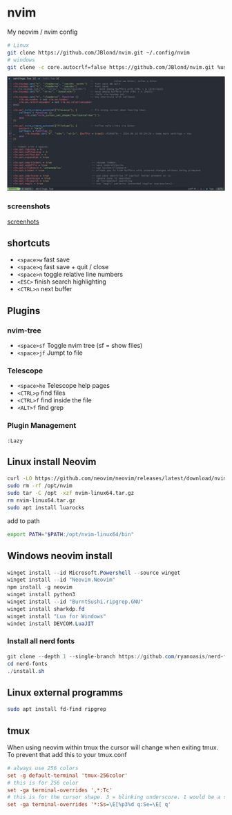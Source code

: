 # nvim

My neovim / nvim config

```bash
# Linux
git clone https://github.com/JBlond/nvim.git ~/.config/nvim
# windows
git clone -c core.autocrlf=false https://github.com/JBlond/nvim.git %userprofile%\AppData\Local\nvim\
```

![preview](assets/001.jpg)

### screenshots

[screenhots](screenshots.md)

## shortcuts

- `<space>w` fast save
- `<space>q` fast save + quit / close
- `<space>n` toggle relative line numbers
- `<ESC>` finish search highlighting
- `<CTRL>n` next buffer

## Plugins

### nvim-tree

- `<space>sf` Toggle nvim tree (sf = show files)
- `<space>jf` Jumpt to file

### Telescope

- `<space>he` Telescope help pages
- `<CTRL>p` find files
- `<CTRL>f` find inside the file
- `<ALT>f` find grep

### Plugin Management

```vim
:Lazy
```

## Linux install Neovim

```bash
curl -LO https://github.com/neovim/neovim/releases/latest/download/nvim-linux64.tar.gz
sudo rm -rf /opt/nvim
sudo tar -C /opt -xzf nvim-linux64.tar.gz
rm nvim-linux64.tar.gz
sudo apt install luarocks
```

add to path

```bash
export PATH="$PATH:/opt/nvim-linux64/bin"
```

## Windows neovim install

```powershell
winget install --id Microsoft.Powershell --source winget
winget install --id "Neovim.Neovim"
npm install -g neovim
winget install python3
winget install --id "BurntSushi.ripgrep.GNU"
winget install sharkdp.fd
winget install "Lua for Windows"
windet install DEVCOM.LuaJIT
```

### Install all nerd fonts

```powershell
git clone --depth 1 --single-branch https://github.com/ryanoasis/nerd-fonts
cd nerd-fonts
./install.sh
```

## Linux external programms

```bash
sudo apt install fd-find ripgrep
```

## tmux

When using neovim within tmux the cursor will change when exiting tmux. To prevent that add this to your tmux.conf

```ini
# always use 256 colors
set -g default-terminal 'tmux-256color'
# this is for 256 color
set -ga terminal-overrides ',*:Tc'
# this is for the cursor shape. 3 = blinking underscore. 1 would be a solid block
set -ga terminal-overrides '*:Ss=\E[%p3%d q:Se=\E[ q'
```
